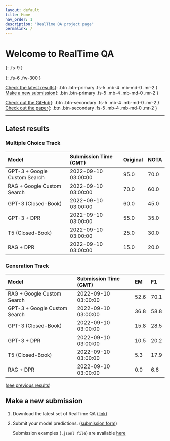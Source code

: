 ```yaml
---
layout: default
title: Home
nav_order: 1
description: "RealTime QA project page"
permalink: /
---
```


# Welcome to RealTime QA
{: .fs-9 }


{: .fs-6 .fw-300 }

[Check the latest results](#latest-results){: .btn .btn-primary .fs-5 .mb-4 .mb-md-0 .mr-2 } [Make a new submission](#make-a-new-submission){: .btn .btn-primary .fs-5 .mb-4 .mb-md-0 .mr-2 }

[Check out the GitHub](https://github.com/realtimeqa/realtimeqa_public){: .btn .btn-secondary .fs-5 .mb-4 .mb-md-0 .mr-2 } [Check out the paper](https://arxiv.org/abs/2207.13332){: .btn .btn-secondary .fs-5 .mb-4 .mb-md-0 .mr-2 }

---

## Latest results 

### Multiple Choice Track

| Model        | Submission Time (GMT) | Original | NOTA | 
|:-------------|:---------|:---------|:-----|
|GPT-3 + Google Custom Search|2022-09-10 03:00:00|95.0|70.0|
|RAG + Google Custom Search|2022-09-10 03:00:00|70.0|60.0|
|GPT-3 (Closed-Book)|2022-09-10 03:00:00|60.0|45.0|
|GPT-3 + DPR|2022-09-10 03:00:00|55.0|35.0|
|T5 (Closed-Book)|2022-09-10 03:00:00|25.0|30.0|
|RAG + DPR|2022-09-10 03:00:00|15.0|20.0|



### Generation Track

| Model        | Submission Time (GMT) | EM | F1 | 
|:-------------|:---------|:---------|:-----|
|RAG + Google Custom Search|2022-09-10 03:00:00|52.6|70.1|
|GPT-3 + Google Custom Search|2022-09-10 03:00:00|36.8|58.8|
|GPT-3 (Closed-Book)|2022-09-10 03:00:00|15.8|28.5|
|GPT-3 + DPR|2022-09-10 03:00:00|10.5|20.2|
|T5 (Closed-Book)|2022-09-10 03:00:00|5.3|17.9|
|RAG + DPR|2022-09-10 03:00:00|0.0|6.6|



([see previous results](https://realtimeqa.github.io/docs/results/2022/))

## Make a new submission

1. Download the latest set of RealTime QA ([link](https://github.com/realtimeqa/realtimeqa_public))

1. Submit your model predictions. ([submission form](https://forms.gle/6xANYtedAf8UrqyY8))

    Submission examples (`.jsonl file`) are available [here](https://github.com/realtimeqa/realtimeqa_public/tree/main/baseline_results)
